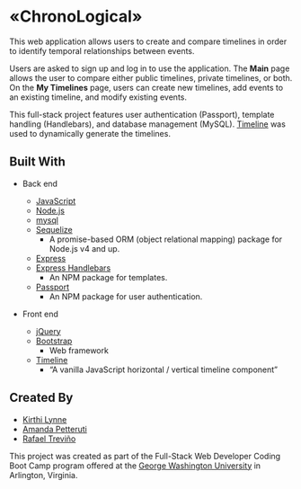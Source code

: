 # «ChronoLogical»

This web application allows users to create and compare timelines in order to identify temporal relationships between events.

Users are asked to sign up and log in to use the application. The **Main** page allows the user to compare either public timelines, private timelines, or both. On the **My Timelines** page, users can create new timelines, add events to an existing timeline, and modify existing events.

This full-stack project features user authentication (Passport), template handling (Handlebars), and database management (MySQL). [Timeline](https://squarechip.github.io/timeline/#vertical-demo) was used to dynamically generate the timelines.

## Built With

* Back end
  * [JavaScript](https://www.javascript.com/)
  * [Node.js](https://nodejs.org/en/)
  * [mysql](https://www.npmjs.com/package/mysql)
  * [Sequelize](http://docs.sequelizejs.com/)
    * A promise-based ORM (object relational mapping) package for Node.js v4 and up.
  * [Express](https://www.npmjs.com/package/express)
  * [Express Handlebars](https://www.npmjs.com/package/express-handlebars)
    * An NPM package for templates.
  * [Passport](https://www.npmjs.com/package/passport)
    * An NPM package for user authentication.

* Front end
  * [jQuery](https://jquery.com/)
  * [Bootstrap](https://getbootstrap.com/)
    * Web framework
  * [Timeline](https://squarechip.github.io/timeline/#vertical-demo)
    * “A vanilla JavaScript horizontal / vertical timeline component”

## Created By

* [Kirthi Lynne](https://github.com/klynne23)
* [Amanda Petteruti](https://github.com/apetteruti)
* [Rafael Treviño](https://github.com/rafaeltrevino)

This project was created as part of the Full-Stack Web Developer Coding Boot Camp program offered at the [George Washington University](https://bootcamp.cps.gwu.edu/coding/) in Arlington, Virginia.